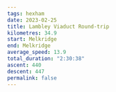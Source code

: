 ```yaml
---
tags: hexham
date: 2023-02-25
title: Lambley Viaduct Round-trip
kilometres: 34.9
start: Melkridge
end: Melkridge
average_speed: 13.9
total_duration: "2:30:38"
ascent: 440
descent: 447
permalink: false
---
```

